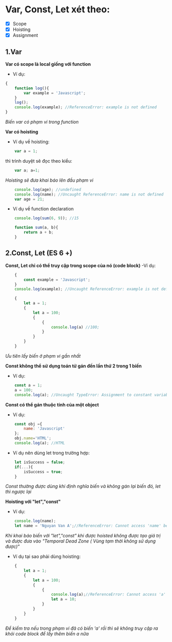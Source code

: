 # Var, Const, Let xét theo:

- [x] Scope
- [x] Hoisting
- [x] Assignment

## 1.Var

**Var có scope là local giống với function**

- Ví dụ:

```Javascript
{
    function log(){
        var example = 'Javascript';
    }
    log();
    console.log(example); //ReferenceError: example is not defined
}
```

_Biến var có phạm vi trong function_

**Var có hoisting**

- Ví dụ về hoisting:

```Javascript
    var a = 1;
```

thì trình duyệt sẽ đọc theo kiểu:

```Javascript
    var a; a=1;
```

_Hoisting sẽ đưa khai báo lên đầu phạm vi_

```Javascript
    console.log(age); //undefined
    console.log(name); //Uncaught ReferenceError: name is not defined
    var age = 21;
```

- Ví dụ về function declaration

```Javascript
    console.log(sum(6, 9)); //15

    function sum(a, b){
        return a + b;
    }
```

## 2.Const, Let (ES 6 +)

**Const, Let chỉ có thể truy cập trong scope của nó (code block)**
-Ví dụ: 

```Javascript
    {
        const example = 'Javascript';
    }
    console.log(example); //Uncaught ReferenceError: example is not defined
```

```Javascript
    {
        let a = 1;
        {
            let a = 100;
            {
                {
                    console.log(a) //100;
                }
            }
        }
    }
```

_Ưu tiên lấy biến ở phạm vi gần nhất_

**Const không thể sử dụng toán tử gán đến lần thứ 2 trong 1 biến**

- Ví dụ:

```Javascript
    const a = 1;
    a = 100;
    console.log(a); //Uncaught TypeError: Assignment to constant variable.
```

**Const có thể gán thuộc tính của một object**

- Ví dụ:

```Javascript
    const obj ={
        name: 'Javascript'
    };
    obj.name='HTML';
    console.log(a); //HTML
```

- Ví dụ nên dùng let trong trường hợp:

```Javascript
    let isSuccess = false;
    if(...){
        isSuccess = true;
    }
```

_Const thường được dùng khi định nghĩa biến và không gán lại biến đó, let thì ngược lại_

**Hoisting với "let","const"**

- Ví dụ:

```Javascript
    console.log(name);
    let name = 'Nguyan Van A';//ReferenceError: Cannot access 'name' before initialization
```

_Khi khai báo biến với "let","const" khi được hoisted không được tạo giá trị và được đưa vào "Temporal Dead Zone ( Vùng tạm thời không sử dụng được)"_

- Ví dụ tại sao phải dùng hoisting:

```Javascript
    {
        let a = 1;
        {
            let a = 100;
            {
                {
                    console.log(a);//ReferenceError: Cannot access 'a' before initialization;
                    let a = 10;
                }
            }
        }
    }
```

_Để kiểm tra nếu trong phạm vi đã có biến 'a' rồi thì sẽ không truy cập ra khỏi code block để lấy thêm biến a nữa_
